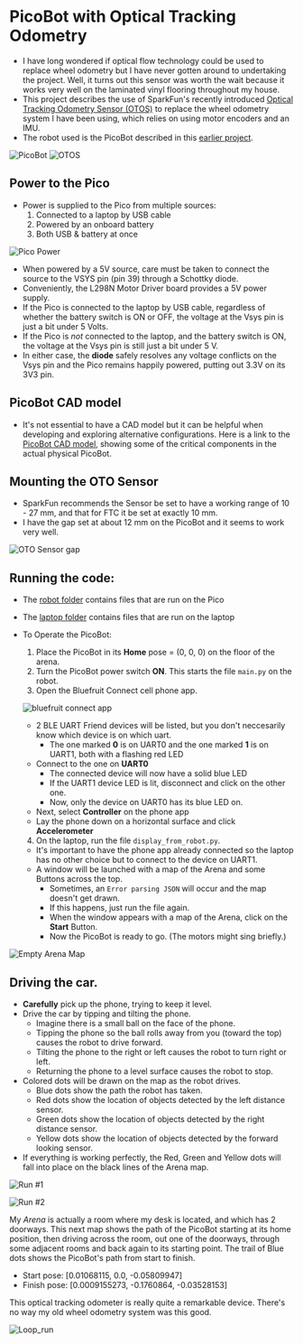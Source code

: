# PicoBot with Optical Tracking Odometry
* I have long wondered if optical flow technology could be used to replace wheel odometry but I have never gotten around to undertaking the project. Well, it turns out this sensor was worth the wait because it works very well on the laminated vinyl flooring throughout my house.
* This project describes the use of SparkFun's recently introduced [Optical Tracking Odometry Sensor (OTOS)](https://www.sparkfun.com/sparkfun-optical-tracking-odometry-sensor-paa5160e1-qwiic.html) to
replace the wheel odometry system I have been using, which relies on using motor encoders and an IMU.
* The robot used is the PicoBot described in this [earlier project](https://github.com/dblanding/PicoBot-dev).

![PicoBot](imgs/picobot.jpeg)
![OTOS](imgs/otos.jpeg)

## Power to the Pico
* Power is supplied to the Pico from multiple sources:
    1. Connected to a laptop by USB cable
    2. Powered by an onboard battery
    3. Both USB & battery at once

![Pico Power](imgs/pico_power_bb.png)

* When powered by a 5V source, care must be taken to connect the source to the VSYS pin (pin 39) through a Schottky diode.
* Conveniently, the L298N Motor Driver board provides a 5V power supply.
* If the Pico is connected to the laptop by USB cable, regardless of whether the battery switch is ON or OFF, the voltage at the Vsys pin is just a bit under 5 Volts.
* If the Pico is *not* connected to the laptop, and the battery switch is ON, the voltage at the Vsys pin is still just a bit under 5 V.
* In either case, the **diode** safely resolves any voltage conflicts on the Vsys pin and the Pico remains happily powered, putting out 3.3V on its 3V3 pin.

## PicoBot CAD model
* It's not essential to have a CAD model but it can be helpful when developing and exploring alternative configurations. Here is a link to the [PicoBot CAD model](https://cad.onshape.com/documents/a467fa491507e4344e74773f/w/043eb7e17b7f56857aab3bce/e/99ec965689b12d56fb1745f2?renderMode=0&uiState=67ea6e95b2830f7d101d11e2), showing some of the critical components in the actual physical PicoBot.

## Mounting the OTO Sensor
* SparkFun recommends the Sensor be set to have a working range of 10 - 27 mm, and that for FTC it be set at exactly 10 mm.
* I have the gap set at about 12 mm on the PicoBot and it seems to work very well.

![OTO Sensor gap](imgs/otos-gap.png)

## Running the code:
* The [robot folder](robot) contains files that are run on the Pico
* The [laptop folder](laptop) contains files that are run on the laptop

* To Operate the PicoBot:
    1. Place the PicoBot in its **Home** pose = (0, 0, 0) on the floor of the arena.
    2. Turn the PicoBot power switch **ON**. This starts the file `main.py` on the robot.
    3. Open the Bluefruit Connect cell phone app.
    
    ![bluefruit connect app](imgs/bluefruit_connect_app.png)
    
    * 2 BLE UART Friend devices will be listed, but you don't neccesarily know which device is on which uart.
        * The one marked **0** is on UART0 and the one marked **1** is on UART1, both with a flashing red LED
    * Connect to the one on **UART0**
        * The connected device will now have a solid blue LED
        * If the UART1 device LED is lit, disconnect and click on the other one.
        * Now, only the device on UART0 has its blue LED on.
    * Next, select **Controller** on the phone app
    * Lay the phone down on a horizontal surface and click **Accelerometer**
    4. On the laptop, run the file `display_from_robot.py`.
    * It's important to have the phone app already connected so the laptop has no other choice but to connect to the device on UART1.
    * A window will be launched with a map of the Arena and some Buttons across the top.
        * Sometimes, an `Error parsing JSON` will occur and the map doesn't get drawn.
        * If this happens, just run the file again.
        * When the window appears with a map of the Arena, click on the **Start** Button.
        * Now the PicoBot is ready to go. (The motors might sing briefly.)
    
![Empty Arena Map](imgs/arena_map0.png)
    
## Driving the car.
* **Carefully** pick up the phone, trying to keep it level.
* Drive the car by tipping and tilting the phone.
    * Imagine there is a small ball on the face of the phone.
    * Tipping the phone so the ball rolls away from you (toward the top) causes the robot to drive forward.
    * Tilting the phone to the right or left causes the robot to turn right or left.
    * Returning the phone to a level surface causes the robot to stop.
* Colored dots will be drawn on the map as the robot drives.
    * Blue dots show the path the robot has taken.
    * Red dots show the location of objects detected by the left distance sensor.
    * Green dots show the location of objects detected by the right distance sensor.
    * Yellow dots show the location of objects detected by the forward looking sensor.
* If everything is working perfectly, the Red, Green and Yellow dots will fall into place on the black lines of the Arena map.

![Run #1](imgs/arena_map1.png)
    
![Run #2](imgs/arena_map2.png)

My *Arena* is actually a room where my desk is located, and which has 2 doorways. This next map shows the path of the PicoBot starting at its home position, then driving across the room, out one of the doorways, through some adjacent rooms and back again to its starting point. The trail of Blue dots shows the PicoBot's path from start to finish.

* Start pose: [0.01068115, 0.0, -0.05809947]
* Finish pose: [0.0009155273, -0.1760864, -0.03528153]

This optical tracking odometer is really quite a remarkable device. There's no way my old wheel odometry system was this good.

![Loop_run](imgs/loop_map.png)

